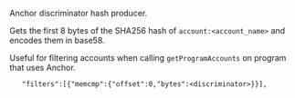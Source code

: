 Anchor discriminator hash producer.

Gets the first 8 bytes of the SHA256 hash of `account:<account_name>` and encodes them in base58.

Useful for filtering accounts when calling `getProgramAccounts` on program that uses Anchor.

```
   "filters":[{"memcmp":{"offset":0,"bytes":<discriminator>}}],
```
